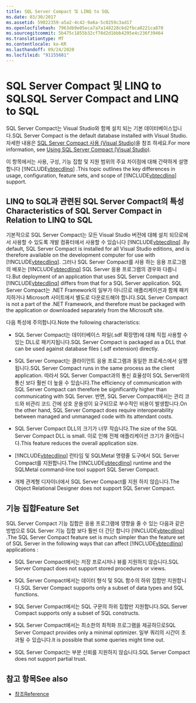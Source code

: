 ```yaml
---
title: SQL Server Compact 및 LINQ to SQL
ms.date: 03/30/2017
ms.assetid: 59022359-a5a2-4c42-9a6a-5c0259c3ad17
ms.openlocfilehash: 7963db9e05eca7a7a148228c6d2fbca0221ca870
ms.sourcegitcommit: 5b475c1855b32cf78d2d1bbb4295e4c236f39464
ms.translationtype: MT
ms.contentlocale: ko-KR
ms.lasthandoff: 09/24/2020
ms.locfileid: "91155681"
---
```

# <a name="sql-server-compact-and-linq-to-sql"></a><span data-ttu-id="d5216-102">SQL Server Compact 및 LINQ to SQL</span><span class="sxs-lookup"><span data-stu-id="d5216-102">SQL Server Compact and LINQ to SQL</span></span>

<span data-ttu-id="d5216-103">SQL Server Compact는 Visual Studio와 함께 설치 되는 기본 데이터베이스입니다.</span><span class="sxs-lookup"><span data-stu-id="d5216-103">SQL Server Compact is the default database installed with Visual Studio.</span></span> <span data-ttu-id="d5216-104">자세한 내용은 [SQL Server Compact 사용 (Visual Studio)](/previous-versions/visualstudio/visual-studio-2012/aa983321(v=vs.110))을 참조 하세요.</span><span class="sxs-lookup"><span data-stu-id="d5216-104">For more information, see [Using SQL Server Compact (Visual Studio)](/previous-versions/visualstudio/visual-studio-2012/aa983321(v=vs.110)).</span></span>  
  
 <span data-ttu-id="d5216-105">이 항목에서는 사용, 구성, 기능 집합 및 지원 범위의 주요 차이점에 대해 간략하게 설명 합니다 [!INCLUDE[vbtecdlinq](../../../../../../includes/vbtecdlinq-md.md)] .</span><span class="sxs-lookup"><span data-stu-id="d5216-105">This topic outlines the key differences in usage, configuration, feature sets, and scope of [!INCLUDE[vbtecdlinq](../../../../../../includes/vbtecdlinq-md.md)] support.</span></span>  
  
## <a name="characteristics-of-sql-server-compact-in-relation-to-linq-to-sql"></a><span data-ttu-id="d5216-106">LINQ to SQL과 관련된 SQL Server Compact의 특성</span><span class="sxs-lookup"><span data-stu-id="d5216-106">Characteristics of SQL Server Compact in Relation to LINQ to SQL</span></span>  

 <span data-ttu-id="d5216-107">기본적으로 SQL Server Compact는 모든 Visual Studio 버전에 대해 설치 되므로에서 사용할 수 있도록 개발 컴퓨터에서 사용할 수 있습니다 [!INCLUDE[vbtecdlinq](../../../../../../includes/vbtecdlinq-md.md)] .</span><span class="sxs-lookup"><span data-stu-id="d5216-107">By default, SQL Server Compact is installed for all Visual Studio editions, and is therefore available on the development computer for use with [!INCLUDE[vbtecdlinq](../../../../../../includes/vbtecdlinq-md.md)].</span></span> <span data-ttu-id="d5216-108">그러나 SQL Server Compact를 사용 하는 응용 프로그램의 배포는 [!INCLUDE[vbtecdlinq](../../../../../../includes/vbtecdlinq-md.md)] SQL Server 응용 프로그램의 경우와 다릅니다.</span><span class="sxs-lookup"><span data-stu-id="d5216-108">But deployment of an application that uses SQL Server Compact and [!INCLUDE[vbtecdlinq](../../../../../../includes/vbtecdlinq-md.md)] differs from that for a SQL Server application.</span></span> <span data-ttu-id="d5216-109">SQL Server Compact는 .NET Framework의 일부가 아니므로 애플리케이션과 함께 패키지하거나 Microsoft 사이트에서 별도로 다운로드해야 합니다.</span><span class="sxs-lookup"><span data-stu-id="d5216-109">SQL Server Compact is not a part of the .NET Framework, and therefore must be packaged with the application or downloaded separately from the Microsoft site.</span></span>  
  
 <span data-ttu-id="d5216-110">다음 특성에 주의합니다.</span><span class="sxs-lookup"><span data-stu-id="d5216-110">Note the following characteristics:</span></span>  
  
- <span data-ttu-id="d5216-111">SQL Server Compact는 데이터베이스 파일(.sdf 확장명)에 대해 직접 사용할 수 있는 DLL로 패키지됩니다.</span><span class="sxs-lookup"><span data-stu-id="d5216-111">SQL Server Compact is packaged as a DLL that can be used against database files (.sdf extension) directly.</span></span>  
  
- <span data-ttu-id="d5216-112">SQL Server Compact는 클라이언트 응용 프로그램과 동일한 프로세스에서 실행됩니다.</span><span class="sxs-lookup"><span data-stu-id="d5216-112">SQL Server Compact runs in the same process as the client application.</span></span> <span data-ttu-id="d5216-113">따라서 SQL Server Compact과의 통신 효율성이 SQL Server와의 통신 보다 훨씬 더 높을 수 있습니다.</span><span class="sxs-lookup"><span data-stu-id="d5216-113">The efficiency of communication with SQL Server Compact can therefore be significantly higher than communicating with SQL Server.</span></span> <span data-ttu-id="d5216-114">반면, SQL Server Compact에서는 관리 코드와 비관리 코드 간에 상호 운용성이 요구되므로 부수적인 비용이 발생합니다.</span><span class="sxs-lookup"><span data-stu-id="d5216-114">On the other hand, SQL Server Compact does require interoperability between managed and unmanaged code with its attendant costs.</span></span>  
  
- <span data-ttu-id="d5216-115">SQL Server Compact DLL의 크기가 너무 작습니다.</span><span class="sxs-lookup"><span data-stu-id="d5216-115">The size of the SQL Server Compact DLL is small.</span></span> <span data-ttu-id="d5216-116">이로 인해 전체 애플리케이션 크기가 줄어듭니다.</span><span class="sxs-lookup"><span data-stu-id="d5216-116">This feature reduces the overall application size.</span></span>  
  
- <span data-ttu-id="d5216-117">[!INCLUDE[vbtecdlinq](../../../../../../includes/vbtecdlinq-md.md)] 런타임 및 SQLMetal 명령줄 도구에서 SQL Server Compact를 지원합니다.</span><span class="sxs-lookup"><span data-stu-id="d5216-117">The [!INCLUDE[vbtecdlinq](../../../../../../includes/vbtecdlinq-md.md)] runtime and the SQLMetal command-line tool support SQL Server Compact.</span></span>  
  
- <span data-ttu-id="d5216-118">개체 관계형 디자이너에서 SQL Server Compact를 지원 하지 않습니다.</span><span class="sxs-lookup"><span data-stu-id="d5216-118">The Object Relational Designer does not support SQL Server Compact.</span></span>  
  
## <a name="feature-set"></a><span data-ttu-id="d5216-119">기능 집합</span><span class="sxs-lookup"><span data-stu-id="d5216-119">Feature Set</span></span>  

 <span data-ttu-id="d5216-120">SQL Server Compact 기능 집합은 응용 프로그램에 영향을 줄 수 있는 다음과 같은 방법으로 SQL Server 기능 집합 보다 훨씬 더 간단 합니다 [!INCLUDE[vbtecdlinq](../../../../../../includes/vbtecdlinq-md.md)] .</span><span class="sxs-lookup"><span data-stu-id="d5216-120">The SQL Server Compact feature set is much simpler than the feature set of SQL Server in the following ways that can affect [!INCLUDE[vbtecdlinq](../../../../../../includes/vbtecdlinq-md.md)] applications :</span></span>  
  
- <span data-ttu-id="d5216-121">SQL Server Compact에서는 저장 프로시저나 뷰를 지원하지 않습니다.</span><span class="sxs-lookup"><span data-stu-id="d5216-121">SQL Server Compact does not support stored procedures or views.</span></span>  
  
- <span data-ttu-id="d5216-122">SQL Server Compact에서는 데이터 형식 및 SQL 함수의 하위 집합만 지원합니다.</span><span class="sxs-lookup"><span data-stu-id="d5216-122">SQL Server Compact supports only a subset of data types and SQL functions.</span></span>  
  
- <span data-ttu-id="d5216-123">SQL Server Compact에서는 SQL 구문의 하위 집합만 지원합니다.</span><span class="sxs-lookup"><span data-stu-id="d5216-123">SQL Server Compact supports only a subset of SQL constructs.</span></span>  
  
- <span data-ttu-id="d5216-124">SQL Server Compact에서는 최소한의 최적화 프로그램을 제공하므로</span><span class="sxs-lookup"><span data-stu-id="d5216-124">SQL Server Compact provides only a minimal optimizer.</span></span> <span data-ttu-id="d5216-125">일부 쿼리의 시간이 초과될 수 있습니다.</span><span class="sxs-lookup"><span data-stu-id="d5216-125">It is possible that some queries might time out.</span></span>  
  
- <span data-ttu-id="d5216-126">SQL Server Compact는 부분 신뢰를 지원하지 않습니다.</span><span class="sxs-lookup"><span data-stu-id="d5216-126">SQL Server Compact does not support partial trust.</span></span>  
  
## <a name="see-also"></a><span data-ttu-id="d5216-127">참고 항목</span><span class="sxs-lookup"><span data-stu-id="d5216-127">See also</span></span>

- [<span data-ttu-id="d5216-128">참조</span><span class="sxs-lookup"><span data-stu-id="d5216-128">Reference</span></span>](reference.md)
